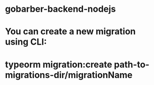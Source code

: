 # gobarber-backend-nodejs

# You can create a new migration using CLI:

# typeorm migration:create path-to-migrations-dir/migrationName
